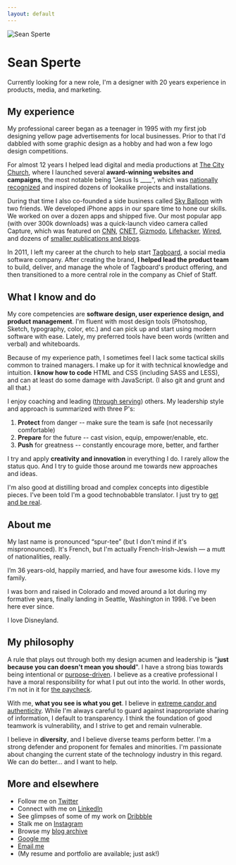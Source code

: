 ```yaml
---
layout: default
---
```


<img src="http://tgb.d.pr/LBthX2.jpg" alt="Sean Sperte" class="photo_img">

# Sean Sperte

Currently looking for a new role, I'm a designer with 20 years experience in products, media, and marketing.


## My experience

My professional career began as a teenager in 1995 with my first job designing yellow page advertisements for local businesses. Prior to that I'd dabbled with some graphic design as a hobby and had won a few logo design competitions.

For almost 12 years I helped lead digital and media productions at [The City Church](http://thecity.org), where I launched several **award-winning websites and campaigns**, the most notable being "Jesus Is ____", which was [nationally recognized](http://www.churchmarketingsucks.com/2011/03/jesus-is/) and inspired dozens of lookalike projects and installations.

During that time I also co-founded a side business called [Sky Balloon](http://skyballoonstudio.com) with two friends. We developed iPhone apps in our spare time to hone our skills. We worked on over a dozen apps and shipped five. Our most popular app (with over 300k downloads) was a quick-launch video camera called Capture, which was featured on [CNN](http://www.cnn.com/2011/TECH/web/07/20/useful.apps.sites.tools/index.html), [CNET](https://www.cnet.com/news/record-video-in-an-instant-with-capture-app/), [Gizmodo](https://gizmodo.com/5818925/captures-big-fat-video-icon-starts-recording-as-soon-as-its-pressed), [Lifehacker](https://lifehacker.com/5819454/add-an-instant-record-button-to-your-home-screen-and-never-miss-the-money-shot), [Wired](https://www.wired.com/2011/07/capture-app-a-record-button-for-your-home-screen/), and dozens of [smaller publications and blogs](https://www.macstories.net/reviews/capture-the-fastest-app-to-record-video-on-your-iphone/).

In 2011, I left my career at the church to help start [Tagboard], a social media software company. After creating the brand, **I helped lead the product team** to build, deliver, and manage the whole of Tagboard's product offering, and then transitioned to a more central role in the company as Chief of Staff.

[Tagboard]: https://tagboard.com


## What I know and do

My core competencies are **software design, user experience design, and product management**. I'm fluent with most design tools (Photoshop, Sketch, typography, color, etc.) and can pick up and start using modern software with ease. Lately, my preferred tools have been words (written and verbal) and whiteboards.

Because of my experience path, I sometimes feel I lack some tactical skills common to trained managers. I make up for it with technical knowledge and intuition. **I know how to code** HTML and CSS (including SASS and LESS), and can at least do some damage with JavaScript. (I also git and grunt and all that.)

I enjoy coaching and leading ([through serving](https://www.youtube.com/watch?v=ReRcHdeUG9Y)) others. My leadership style and approach is summarized with three P's:

1. **Protect** from danger -- make sure the team is safe (not necessarily comfortable)
2. **Prepare** for the future -- cast vision, equip, empower/enable, etc.
3. **Push** for greatness -- constantly encourage more, better, and farther

I try and apply **creativity and innovation** in everything I do. I rarely allow the status quo. And I try to guide those around me towards new approaches and ideas.

I'm also good at distilling broad and complex concepts into digestible pieces. I've been told I'm a good technobabble translator. I just try to [get and be real](https://gettingreal.37signals.com).


## About me

My last name is pronounced “spur-tee” (but I don't mind if it's mispronounced). It's French, but I'm actually French-Irish-Jewish &mdash; a mutt of nationalities, really.

I’m 36 years-old, happily married, and have four awesome kids. I love my family.

I was born and raised in Colorado and moved around a lot during my formative years, finally landing in Seattle, Washington in 1998. I've been here ever since.

I love Disneyland.


## My philosophy

A rule that plays out through both my design acumen and leadership is "**just because you can doesn't mean you should**". I have a strong bias towards being intentional or [purpose-driven](https://www.fastcompany.com/3048197/why-purpose-driven-companies-are-often-more-successful). I believe as a creative professional I have a moral responsibility for what I put out into the world. In other words, I'm not in it for [the paycheck](http://startupquote.com/post/859040744).

With me, **what you see is what you get**. I believe in [extreme candor and authenticity](http://firstround.com/review/radical-candor-the-surprising-secret-to-being-a-good-boss/). While I'm always careful to guard against inappropriate sharing of information, I default to transparency. I think the foundation of good teamwork is vulnerability, and I strive to get and remain vulnerable.

I believe in **diversity**, and I believe diverse teams perform better. I'm a strong defender and proponent for females and minorities. I'm passionate about changing the current state of the technology industry in this regard. We can do better... and I want to help.


## More and elsewhere

- Follow me on [Twitter](http://twitter.com/sperte)
- Connect with me on [LinkedIn](https://www.linkedin.com/in/sperte)
- See glimpses of some of my work on [Dribbble](https://dribbble.com/sperte)
- Stalk me on [Instagram](https://www.instagram.com/sperte/)
- Browse my [blog archive](/archive)
- [Google me](https://www.google.com/#q=%22sean+sperte%22)
- [Email me](mailto:sean@sperte.com)
- (My resume and portfolio are available; just ask!)
